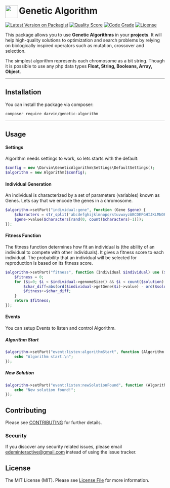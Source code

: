 <h1>
    <img align="left" align="bottom" width="40" height="40" src="resources/images/icons/icon.png" />
    Genetic Algorithm
</h1>

[![Latest Version on Packagist](https://img.shields.io/packagist/v/darvin/genetic-algorithm.svg?style=flat-square)](https://packagist.org/packages/darvin/genetic-algorithm)
[![Quality Score](https://www.code-inspector.com/project/5217/score/svg)](https://frontend.code-inspector.com/public/project/5217/genetic-algorithm/dashboard)
[![Code Grade](https://www.code-inspector.com/project/5217/status/svg)](https://frontend.code-inspector.com/public/project/5217/genetic-algorithm/dashboard)
[![License](https://img.shields.io/github/license/jadenjoy/genetic-algorithm)](https://packagist.org/packages/darvin/genetic-algorithm)

This package allows you to use **Genetic Algorithms** in your **projects**.
It will help high-quality solutions to optimization and search problems by relying on biologically 
inspired operators such as mutation, crossover and selection.

The simplest algorithm represents each chromosome as a bit string. Though it is possible to use any
php data types **Float, String, Booleans, Array, Object**.

---
    
## Installation

You can install the package via composer:

```bash
composer require darvin/genetic-algorithm
```


---
## Usage

#### Settings
Algorithm needs settings to work, so lets starts with the default:

```php
$config = new \Darvin\GeneticAlgorithm\Settings\DefaultSettings();
$algorithm = new Algorithm($config);
```
#### Individual Generation
An individual is characterized by a set of parameters (variables) known as Genes.
Lets say that we encode the genes in a chromosome.

```php
$algorithm->setPart("individual:gene", function (Gene $gene) {
    $characters = str_split('abcdefghijklmnopqrstuvwxyzABCDEFGHIJKLMNOPQRSTUVWXYZ0123456789!@#$%^&*()-+,. ');
    $gene->value($characters[rand(0, count($characters)-1)]);
});
```

#### Fitness Function
The fitness function determines how fit an individual is (the ability of an individual
to compete with other individuals). It gives a fitness score to each individual. The
probability that an individual will be selected for reproduction is based on its fitness score.

```php
$algorithm->setPart("fitness", function (Individual $individual) use ($solution) {
    $fitness = 0;
    for ($i=0; $i < $individual->genomeSize() && $i < count($solution); $i++) {
        $char_diff=abs(ord($individual->getGene($i)->value) - ord($solution[$i]));
        $fitness+=$char_diff;
    }
    return $fitness;
});
```

#### Events
You can setup Events to listen and control Algorithm.

##### Algorithm Start
```php
$algorithm->setPart("event:listen:algorithmStart", function (Algorithm $algorithm) {
    echo "Algorithm start.\n";
});
```

##### New Solution
```php
$algorithm->setPart("event:listen:newSolutionFound", function (Algorithm $algorithm) {
    echo "New solution found!";
});
```


## Contributing

Please see [CONTRIBUTING](CONTRIBUTING.md) for further details.

### Security

If you discover any security related issues, please email edeminteractive@gmail.com instead of using the issue tracker.

## License

The MIT License (MIT). Please see [License File](LICENSE.md) for more information.

